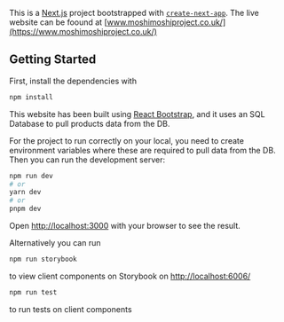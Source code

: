 This is a [Next.js](https://nextjs.org/) project bootstrapped with [`create-next-app`](https://github.com/vercel/next.js/tree/canary/packages/create-next-app). The live website can be foound at [www.moshimoshiproject.co.uk/](https://www.moshimoshiproject.co.uk/)

## Getting Started

First, install the dependencies with

```bash
npm install
```

This website has been built using [React Bootstrap](https://react-bootstrap.github.io/), and it uses an SQL Database to pull products data from the DB.

For the project to run correctly on your local, you need to create environment variables where these are required to pull data from the DB.
Then you can run the development server:

```bash
npm run dev
# or
yarn dev
# or
pnpm dev
```

Open [http://localhost:3000](http://localhost:3000) with your browser to see the result.

Alternatively you can run

```bash
npm run storybook
```

to view client components on Storybook on [http://localhost:6006/](http://localhost:6006)

```bash
npm run test
```

to run tests on client components
